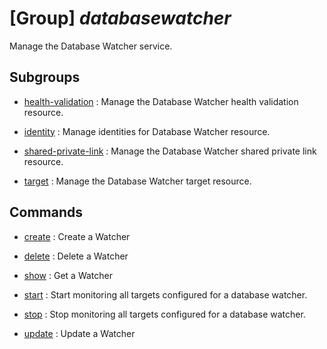 # [Group] _databasewatcher_

Manage the Database Watcher service.

## Subgroups

- [health-validation](/Commands/databasewatcher/health-validation/readme.md)
: Manage the Database Watcher health validation resource.

- [identity](/Commands/databasewatcher/identity/readme.md)
: Manage identities for Database Watcher resource.

- [shared-private-link](/Commands/databasewatcher/shared-private-link/readme.md)
: Manage the Database Watcher shared private link resource.

- [target](/Commands/databasewatcher/target/readme.md)
: Manage the Database Watcher target resource.

## Commands

- [create](/Commands/databasewatcher/_create.md)
: Create a Watcher

- [delete](/Commands/databasewatcher/_delete.md)
: Delete a Watcher

- [show](/Commands/databasewatcher/_show.md)
: Get a Watcher

- [start](/Commands/databasewatcher/_start.md)
: Start monitoring all targets configured for a database watcher.

- [stop](/Commands/databasewatcher/_stop.md)
: Stop monitoring all targets configured for a database watcher.

- [update](/Commands/databasewatcher/_update.md)
: Update a Watcher

